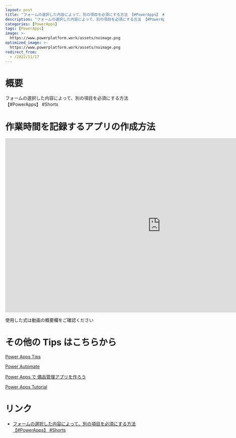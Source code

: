 ```yaml
---
layout: post
title: "フォームの選択した内容によって、別の項目を必須にする方法 【#PowerApps】 #Shorts"
description: "フォームの選択した内容によって、別の項目を必須にする方法 【#PowerApps】 #Shortsを動画で分かりやすく解説"
categories: [PowerApps]
tags: [PowerApps]
image: >-
  https://www.powerplatform.work/assets/noimage.png
optimized_image: >-
  https://www.powerplatform.work/assets/noimage.png
redirect_from:
  - /2022/11/17
---
```



#  概要

フォームの選択した内容によって、別の項目を必須にする方法 【#PowerApps】 #Shorts


# 作業時間を記録するアプリの作成方法

<iframe width="983" height="553" src="https://www.youtube.com/embed/6gpP-rimE44" title="YouTube video player" frameborder="0" allow="accelerometer; autoplay; clipboard-write; encrypted-media; gyroscope; picture-in-picture" allowfullscreen></iframe>


使用した式は動画の概要欄をご確認ください


# その他の Tips はこちらから

[Power Apps Tips](https://www.youtube.com/watch?v=VrAQf3JQ7yM&list=PLVhFi1fb3DqakSLVMn22DDcySXh9jtzi- )


[Power Automate](https://www.youtube.com/watch?v=-YnJYT0ASEM&list=PLVhFi1fb3Dqbzic6GieqnLFgD3aTj-eHA)


[Power Apps で 備品管理アプリを作ろう](https://www.youtube.com/playlist?list=PLVhFi1fb3DqZM3HKb8Hea6XEL96990Fyn)


[Power Apps Tutorial](https://www.youtube.com/playlist?list=PLVhFi1fb3DqalxpL974VvAJvV4iWoSbe_)


# リンク


- [フォームの選択した内容によって、別の項目を必須にする方法 【#PowerApps】 #Shorts](https://www.youtube.com/watch?v=6gpP-rimE44)

